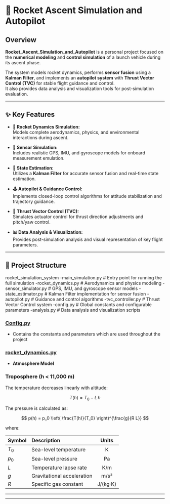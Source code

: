 # 🚀 Rocket Ascent Simulation and Autopilot

## Overview
**Rocket_Ascent_Simulation_and_Autopilot** is a personal project focused on the **numerical modeling** and **control simulation** of a launch vehicle during its ascent phase.  

The system models rocket dynamics, performs **sensor fusion** using a **Kalman Filter**, and implements an **autopilot system** with **Thrust Vector Control (TVC)** for stable flight guidance and control.  
It also provides data analysis and visualization tools for post-simulation evaluation.

---

## ✨ Key Features
- **🚀 Rocket Dynamics Simulation:**  
  Models complete aerodynamics, physics, and environmental interactions during ascent.

- **📡 Sensor Simulation:**  
  Includes realistic GPS, IMU, and gyroscope models for onboard measurement emulation.

- **🧠 State Estimation:**  
  Utilizes a **Kalman Filter** for accurate sensor fusion and real-time state estimation.

- **🕹️ Autopilot & Guidance Control:**  
  Implements closed-loop control algorithms for attitude stabilization and trajectory guidance.

- **🎯 Thrust Vector Control (TVC):**  
  Simulates actuator control for thrust direction adjustments and pitch/yaw control.

- **📊 Data Analysis & Visualization:**  
  Provides post-simulation analysis and visual representation of key flight parameters.

---

## 🧠 Project Structure
rocket_simulation_system
-main_simulation.py # Entry point for running the full simulation
-rocket_dynamics.py # Aerodynamics and physics modeling
-sensor_simulator.py # GPS, IMU, and gyroscope sensor models
-state_estimator.py # Kalman Filter implementation for sensor fusion
-autopilot.py # Guidance and control algorithms
-tvc_controller.py # Thrust Vector Control system
-config.py # Global constants and configurable parameters
-analysis.py # Data analysis and visualization scripts

<h3 style="text-decoration: underline;">Config.py</h3>

- Contains the constants and parameters which are used throughout the project

<h3 style="text-decoration: underline;">rocket_dynamics.py</h3>

- **Atmosphere Model**

### Troposphere (h < 11,000 m)

The temperature decreases linearly with altitude:

$$
T(h) = T_0 - L\,h
$$

The pressure is calculated as:

$$
p(h) = p_0 \left( \frac{T(h)}{T_0} \right)^{\frac{g}{R L}}
$$

where:

| Symbol | Description | Units |
|:--|:--|:--:|
| $T_0$ | Sea-level temperature | K |
| $p_0$ | Sea-level pressure | Pa |
| $L$ | Temperature lapse rate | K/m |
| $g$ | Gravitational acceleration | m/s² |
| $R$ | Specific gas constant | J/(kg·K) |

---

---




